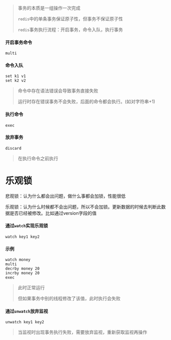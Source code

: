 > 事务的本质是一组操作一次完成
>
> `redis`中的单条事务保证原子性，但事务不保证原子性
>
> `redis`事务执行流程：开启事务，命令入队，执行事务

#### 开启事务命令

```
multi
```

#### 命令入队

```
set k1 v1
set k2 v2
```

> 命令中存在语法错误会导致事务直接失败
>
> 运行时存在错误事务不会失败，后面的命令都会执行。(如对字符串+1)

#### 执行命令

```
exec
```

#### 放弃事务

```
discard
```

> 在执行命令之前执行



# 乐观锁

悲观锁：认为什么都会出问题，做什么事都会加锁，性能很低

乐观锁：认为什么时候都不会出问题，所以不会加锁。更新数据的时候去判断此数据是否已经被修改。比如通过version字段的值

#### 通过`watch`实现乐观锁

```
watch key1 key2
```

#### 示例

```
watch money
multi
decrby money 20
incrby money 20
exec
```

> 此时正常运行
>
> 但如果事务中别的线程修改了该值，此时执行会失败

#### 通过`unwatch`放弃监视

```
unwatch key1 key2
```

> 当监视时出现事务执行失败，需要放弃监视，重新获取监视再操作